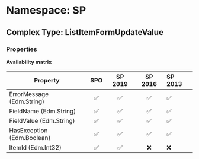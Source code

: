 # Namespace: SP

## Complex Type: ListItemFormUpdateValue

### Properties

**Availability matrix**

Property | SPO | SP 2019 | SP 2016 | SP 2013
----------|:---:|:-------:|:-------:|:-------
ErrorMessage (Edm.String) | ✅ | ✅ | ✅ | ✅
FieldName (Edm.String) | ✅ | ✅ | ✅ | ✅
FieldValue (Edm.String) | ✅ | ✅ | ✅ | ✅
HasException (Edm.Boolean) | ✅ | ✅ | ✅ | ✅
ItemId (Edm.Int32) | ✅ | ✅ | ❌ | ❌
